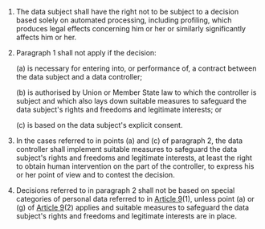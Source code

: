 1. The data subject shall have the right not to be subject to a decision based solely on automated processing, including profiling, which produces legal effects concerning him or her or similarly significantly affects him or her.

2. Paragraph 1 shall not apply if the decision:

    (a) is necessary for entering into, or performance of, a contract between the data subject and a data controller;

    (b) is authorised by Union or Member State law to which the controller is subject and which also lays down suitable measures to safeguard the data subject's rights and freedoms and legitimate interests; or

    &#40;c) is based on the data subject's explicit consent.

3. In the cases referred to in points (a) and &#40;c) of paragraph 2, the data controller shall implement suitable measures to safeguard the data subject's rights and freedoms and legitimate interests, at least the right to obtain human intervention on the part of the controller, to express his or her point of view and to contest the decision.

4. Decisions referred to in paragraph 2 shall not be based on special categories of personal data referred to in [Article 9](/gdpr/articles/9-processing-special-categories/)(1), unless point (a) or (g) of [Article 9](/gdpr/articles/9-processing-special-categories/)(2) applies and suitable measures to safeguard the data subject's rights and freedoms and legitimate interests are in place.
